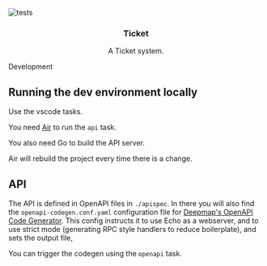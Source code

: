 ![tests](https://github.com/nil-nil/ticket/actions/workflows/go-test.yml/badge.svg?branch=dev)

<div align="center">
  <h3 align="center">Ticket</h3>
  <p align="center">
    A Ticket system.
  </p>
</div

# Development

## Running the dev environment locally

Use the vscode tasks.

You need [Air](https://github.com/cosmtrek/air) to run the `api` task.

You also need Go to build the API server.

Air will rebuild the project every time there is a change.

## API

The API is defined in OpenAPI files in `./apispec`. In there you will also find the `openapi-codegen.conf.yaml` configuration file for [Deepmap's OpenAPI Code Generator](https://github.com/deepmap/oapi-codegen). This config instructs it to use Echo as a webserver, and to use strict mode (generating RPC style handlers to reduce boilerplate), and sets the output file,

You can trigger the codegen using the `openapi` task.
